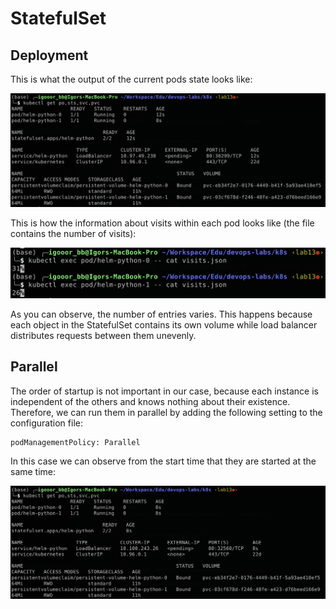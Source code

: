 # StatefulSet

## Deployment

This is what the output of the current pods state looks like:

![Records](.images/13-1.png)

This is how the information about visits within each pod looks like (the file contains the number of visits):

![Records](.images/13-2.png)

As you can observe, the number of entries varies. This happens because each object in the StatefulSet contains its own volume while load balancer distributes requests between them unevenly.

## Parallel

The order of startup is not important in our case, because each instance is independent of the others and knows nothing about their existence. Therefore, we can run them in parallel by adding the following setting to the configuration file:

```plain
podManagementPolicy: Parallel
```

In this case we can observe from the start time that they are started at the same time:

![Records](.images/13-3.png)